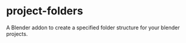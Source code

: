 # project-folders
A Blender addon to create a specified folder structure for your blender projects.
